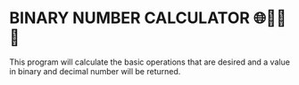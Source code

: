 # BINARY NUMBER CALCULATOR 🌐🔢😊😊

This program will calculate the basic operations that are desired and a value in binary and decimal number will be returned.